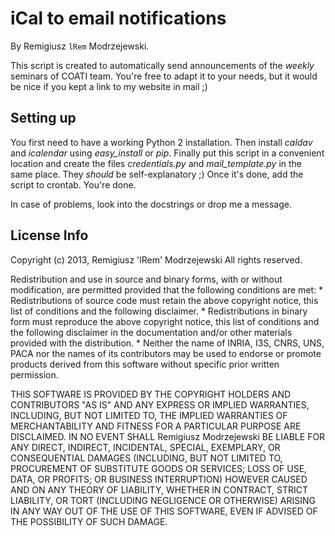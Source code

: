 iCal to email notifications
===========================

By Remigiusz `lRem` Modrzejewski.

This script is created to automatically send announcements
of the *weekly* seminars of COATI team.
You're free to adapt it to your needs,
but it would be nice if you kept a link to my website in mail ;)

Setting up
----------

You first need to have a working Python 2 installation.
Then install *caldav* and *icalendar* using *easy_install* or *pip*.
Finally put this script in a convenient location
and create the files *credentials.py* and *mail_template.py* in the same place.
They *should* be self-explanatory ;)
Once it's done, add the script to crontab.
You're done.

In case of problems, look into the docstrings or drop me a message.

License Info
------------

Copyright (c) 2013, Remigiusz 'lRem' Modrzejewski
All rights reserved.

Redistribution and use in source and binary forms, with or without
modification, are permitted provided that the following conditions are met:
    * Redistributions of source code must retain the above copyright
      notice, this list of conditions and the following disclaimer.
    * Redistributions in binary form must reproduce the above copyright
      notice, this list of conditions and the following disclaimer in the
      documentation and/or other materials provided with the distribution.
    * Neither the name of INRIA, I3S, CNRS, UNS, PACA nor the
      names of its contributors may be used to endorse or promote products
      derived from this software without specific prior written permission.

THIS SOFTWARE IS PROVIDED BY THE COPYRIGHT HOLDERS AND CONTRIBUTORS "AS IS"
AND ANY EXPRESS OR IMPLIED WARRANTIES, INCLUDING, BUT NOT LIMITED TO, THE
IMPLIED WARRANTIES OF MERCHANTABILITY AND FITNESS FOR A PARTICULAR PURPOSE
ARE DISCLAIMED. IN NO EVENT SHALL Remigiusz Modrzejewski BE LIABLE FOR ANY
DIRECT, INDIRECT, INCIDENTAL, SPECIAL, EXEMPLARY, OR CONSEQUENTIAL DAMAGES
(INCLUDING, BUT NOT LIMITED TO, PROCUREMENT OF SUBSTITUTE GOODS OR SERVICES;
LOSS OF USE, DATA, OR PROFITS; OR BUSINESS INTERRUPTION) HOWEVER CAUSED AND
ON ANY THEORY OF LIABILITY, WHETHER IN CONTRACT, STRICT LIABILITY, OR TORT
(INCLUDING NEGLIGENCE OR OTHERWISE) ARISING IN ANY WAY OUT OF THE USE OF THIS
SOFTWARE, EVEN IF ADVISED OF THE POSSIBILITY OF SUCH DAMAGE.
